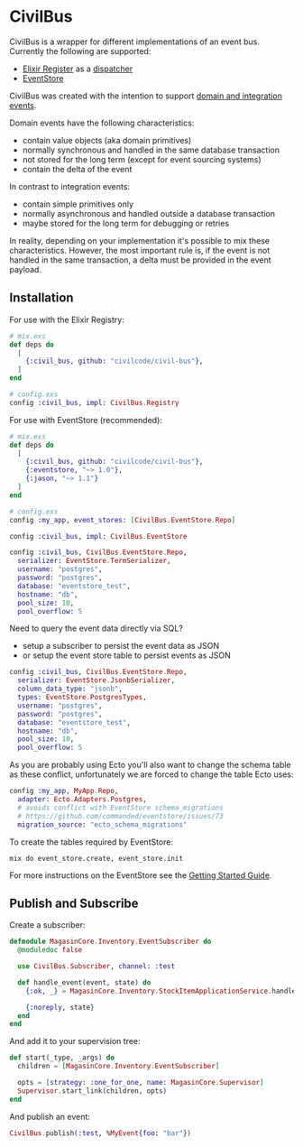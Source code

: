 # CivilBus

CivilBus is a wrapper for different implementations of an event bus. Currently the following
are supported:

  * [Elixir Register](https://hexdocs.pm/elixir/master/Registry.html) as a [dispatcher](https://hexdocs.pm/elixir/master/Registry.html#module-using-as-a-dispatcher)
  * [EventStore](https://github.com/commanded/eventstore)

CivilBus was created with the intention to support [domain and integration events](http://rethinkingdesign.tech/2017/10/02/ddd-domain-and-integration-events/).

Domain events have the following characteristics:

  * contain value objects (aka domain primitives)
  * normally synchronous and handled in the same database transaction
  * not stored for the long term (except for event sourcing systems)
  * contain the delta of the event

In contrast to integration events:

  * contain simple primitives only
  * normally asynchronous and handled outside a database transaction
  * maybe stored for the long term for debugging or retries

In reality, depending on your implementation it's possible to mix these characteristics. However,
the most important rule is, if the event is not handled in the same transaction, a delta must
be provided in the event payload.

## Installation

For use with the Elixir Registry:

```elixir
# mix.exs
def deps do
  [
    {:civil_bus, github: "civilcode/civil-bus"},
  ]
end

# config.exs
config :civil_bus, impl: CivilBus.Registry
```

For use with EventStore (recommended):

```elixir
# mix.exs
def deps do
  [
    {:civil_bus, github: "civilcode/civil-bus"},
    {:eventstore, "~> 1.0"},
    {:jason, "~> 1.1"}
  ]
end

# config.exs
config :my_app, event_stores: [CivilBus.EventStore.Repo]

config :civil_bus, impl: CivilBus.EventStore

config :civil_bus, CivilBus.EventStore.Repo,
  serializer: EventStore.TermSerializer,
  username: "postgres",
  password: "postgres",
  database: "eventstore_test",
  hostname: "db",
  pool_size: 10,
  pool_overflow: 5
```

Need to query the event data directly via SQL?

  * setup a subscriber to persist the event data as JSON
  * or setup the event store table to persist events as JSON

```elixir
config :civil_bus, CivilBus.EventStore.Repo,
  serializer: EventStore.JsonbSerializer,
  column_data_type: "jsonb",
  types: EventStore.PostgresTypes,
  username: "postgres",
  password: "postgres",
  database: "eventstore_test",
  hostname: "db",
  pool_size: 10,
  pool_overflow: 5
```

As you are probably using Ecto you'll also want to change the schema table as these conflict,
unfortunately we are forced to change the table Ecto uses:

```elixir
config :my_app, MyApp.Repo,
  adapter: Ecto.Adapters.Postgres,
  # avoids conflict with EventStore schema_migrations
  # https://github.com/commanded/eventstore/issues/73
  migration_source: "ecto_schema_migrations"
```

To create the tables required by EventStore:

    mix do event_store.create, event_store.init

For more instructions on the EventStore see the [Getting Started Guide](https://github.com/commanded/eventstore/blob/master/guides/Getting%20Started.md).

## Publish and Subscribe

Create a subscriber:

```elixir
defmodule MagasinCore.Inventory.EventSubscriber do
  @moduledoc false

  use CivilBus.Subscriber, channel: :test

  def handle_event(event, state) do
    {:ok, _} = MagasinCore.Inventory.StockItemApplicationService.handle(event)

    {:noreply, state}
  end
end
```

And add it to your supervision tree:

```elixir
def start(_type, _args) do
  children = [MagasinCore.Inventory.EventSubscriber]

  opts = [strategy: :one_for_one, name: MagasinCore.Supervisor]
  Supervisor.start_link(children, opts)
end
```

And publish an event:

```elixir
CivilBus.publish(:test, %MyEvent{foo: "bar"})
```
